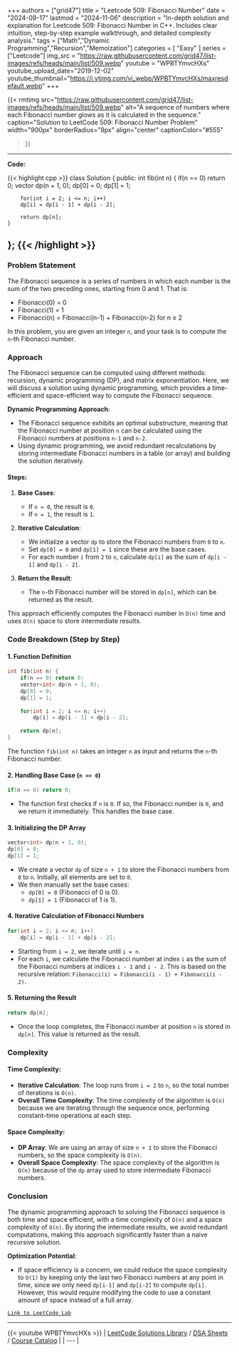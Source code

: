 
+++
authors = ["grid47"]
title = "Leetcode 509: Fibonacci Number"
date = "2024-09-17"
lastmod = "2024-11-06"
description = "In-depth solution and explanation for Leetcode 509: Fibonacci Number in C++. Includes clear intuition, step-by-step example walkthrough, and detailed complexity analysis."
tags = ["Math","Dynamic Programming","Recursion","Memoization"]
categories = [
    "Easy"
]
series = ["Leetcode"]
img_src = "https://raw.githubusercontent.com/grid47/list-images/refs/heads/main/list/509.webp"
youtube = "WPBTYmvcHXs"
youtube_upload_date="2019-12-02"
youtube_thumbnail="https://i.ytimg.com/vi_webp/WPBTYmvcHXs/maxresdefault.webp"
+++


{{< rmtimg 
    src="https://raw.githubusercontent.com/grid47/list-images/refs/heads/main/list/509.webp" 
    alt="A sequence of numbers where each Fibonacci number glows as it is calculated in the sequence."
    caption="Solution to LeetCode 509: Fibonacci Number Problem"
    width="900px"
    borderRadius="8px"
    align="center" 
    captionColor="#555"
>}}
---
**Code:**

{{< highlight cpp >}}
class Solution {
public:
    int fib(int n) {
        if(n == 0) return 0;
        vector<int> dp(n + 1, 0);
        dp[0] = 0;
        dp[1] = 1;
        
        for(int i = 2; i <= n; i++)
        dp[i] = dp[i - 1] + dp[i - 2];
            
        return dp[n];
    }
};
{{< /highlight >}}
---

### Problem Statement

The Fibonacci sequence is a series of numbers in which each number is the sum of the two preceding ones, starting from 0 and 1. That is:

- Fibonacci(0) = 0
- Fibonacci(1) = 1
- Fibonacci(n) = Fibonacci(n-1) + Fibonacci(n-2) for n ≥ 2

In this problem, you are given an integer `n`, and your task is to compute the `n`-th Fibonacci number.

### Approach

The Fibonacci sequence can be computed using different methods: recursion, dynamic programming (DP), and matrix exponentiation. Here, we will discuss a solution using dynamic programming, which provides a time-efficient and space-efficient way to compute the Fibonacci sequence.

**Dynamic Programming Approach**:

- The Fibonacci sequence exhibits an optimal substructure, meaning that the Fibonacci number at position `n` can be calculated using the Fibonacci numbers at positions `n-1` and `n-2`.
- Using dynamic programming, we avoid redundant recalculations by storing intermediate Fibonacci numbers in a table (or array) and building the solution iteratively.

#### Steps:

1. **Base Cases**: 
   - If `n = 0`, the result is `0`.
   - If `n = 1`, the result is `1`.
   
2. **Iterative Calculation**: 
   - We initialize a vector `dp` to store the Fibonacci numbers from `0` to `n`.
   - Set `dp[0] = 0` and `dp[1] = 1` since these are the base cases.
   - For each number `i` from `2` to `n`, calculate `dp[i]` as the sum of `dp[i - 1]` and `dp[i - 2]`.
   
3. **Return the Result**: 
   - The `n`-th Fibonacci number will be stored in `dp[n]`, which can be returned as the result.

This approach efficiently computes the Fibonacci number in `O(n)` time and uses `O(n)` space to store intermediate results.

### Code Breakdown (Step by Step)

#### 1. Function Definition

```cpp
int fib(int n) {
    if(n == 0) return 0;
    vector<int> dp(n + 1, 0);
    dp[0] = 0;
    dp[1] = 1;
    
    for(int i = 2; i <= n; i++)
        dp[i] = dp[i - 1] + dp[i - 2];
        
    return dp[n];
}
```

The function `fib(int n)` takes an integer `n` as input and returns the `n`-th Fibonacci number. 

#### 2. Handling Base Case (`n == 0`)

```cpp
if(n == 0) return 0;
```

- The function first checks if `n` is `0`. If so, the Fibonacci number is `0`, and we return it immediately. This handles the base case.

#### 3. Initializing the DP Array

```cpp
vector<int> dp(n + 1, 0);
dp[0] = 0;
dp[1] = 1;
```

- We create a vector `dp` of size `n + 1` to store the Fibonacci numbers from `0` to `n`. Initially, all elements are set to `0`.
- We then manually set the base cases:
  - `dp[0] = 0` (Fibonacci of 0 is 0).
  - `dp[1] = 1` (Fibonacci of 1 is 1).

#### 4. Iterative Calculation of Fibonacci Numbers

```cpp
for(int i = 2; i <= n; i++)
    dp[i] = dp[i - 1] + dp[i - 2];
```

- Starting from `i = 2`, we iterate until `i = n`.
- For each `i`, we calculate the Fibonacci number at index `i` as the sum of the Fibonacci numbers at indices `i - 1` and `i - 2`. This is based on the recursive relation: `Fibonacci(i) = Fibonacci(i - 1) + Fibonacci(i - 2)`.

#### 5. Returning the Result

```cpp
return dp[n];
```

- Once the loop completes, the Fibonacci number at position `n` is stored in `dp[n]`. This value is returned as the result.

### Complexity

#### Time Complexity:
- **Iterative Calculation**: The loop runs from `i = 2` to `n`, so the total number of iterations is `O(n)`.
- **Overall Time Complexity**: The time complexity of the algorithm is `O(n)` because we are iterating through the sequence once, performing constant-time operations at each step.

#### Space Complexity:
- **DP Array**: We are using an array of size `n + 1` to store the Fibonacci numbers, so the space complexity is `O(n)`.
- **Overall Space Complexity**: The space complexity of the algorithm is `O(n)` because of the `dp` array used to store intermediate Fibonacci numbers.

### Conclusion

The dynamic programming approach to solving the Fibonacci sequence is both time and space efficient, with a time complexity of `O(n)` and a space complexity of `O(n)`. By storing the intermediate results, we avoid redundant computations, making this approach significantly faster than a naive recursive solution.

**Optimization Potential**: 
- If space efficiency is a concern, we could reduce the space complexity to `O(1)` by keeping only the last two Fibonacci numbers at any point in time, since we only need `dp[i-1]` and `dp[i-2]` to compute `dp[i]`. However, this would require modifying the code to use a constant amount of space instead of a full array.

[`Link to LeetCode Lab`](https://leetcode.com/problems/fibonacci-number/description/)

---
{{< youtube WPBTYmvcHXs >}}
| [LeetCode Solutions Library](https://grid47.xyz/leetcode/) / [DSA Sheets](https://grid47.xyz/sheets/) / [Course Catalog](https://grid47.xyz/courses/) |
| --- |
